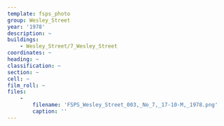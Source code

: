 ```yaml
---
template: fsps_photo
group: Wesley_Street
year: '1978'
description: ~
buildings:
    - Wesley_Street/7_Wesley_Street
coordinates: ~
heading: ~
classification: ~
section: ~
cell: ~
film_roll: ~
files:
    -
        filename: 'FSPS_Wesley_Street_003,_No_7,_17-10-M,_1978.png'
        caption: ''
---
```

